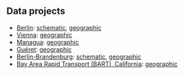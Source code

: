 ## Data projects

* [Berlin](https://github.com/OpenMetroMapsData/berlin):
  [schematic](https://raw.githubusercontent.com/OpenMetroMapsData/berlin/master/schematic.xml),
  [geographic](https://raw.githubusercontent.com/OpenMetroMapsData/berlin/master/geographic.xml)
* [Vienna](https://github.com/OpenMetroMapsData/vienna):
  [geographic](https://raw.githubusercontent.com/OpenMetroMapsData/vienna/master/geographic.xml)
* [Managua](https://github.com/OpenMetroMapsData/managua):
  [geographic](https://raw.githubusercontent.com/OpenMetroMapsData/managua/master/geographic.xml)
* [Guéret](https://github.com/OpenMetroMapsData/gueret):
  [geographic](https://raw.githubusercontent.com/OpenMetroMapsData/gueret/master/geographic.xml)
* [Berlin-Brandenburg](https://github.com/OpenMetroMapsData/vbb-regio):
  [schematic](https://raw.githubusercontent.com/OpenMetroMapsData/vbb-regio/master/schematic.xml),
  [geographic](https://raw.githubusercontent.com/OpenMetroMapsData/vbb-regio/master/geographic.xml)
* [Bay Area Rapid Transport (BART), California](https://github.com/OpenMetroMapsData/bart):
  [geographic](https://raw.githubusercontent.com/OpenMetroMapsData/bart/master/geographic.xml)
